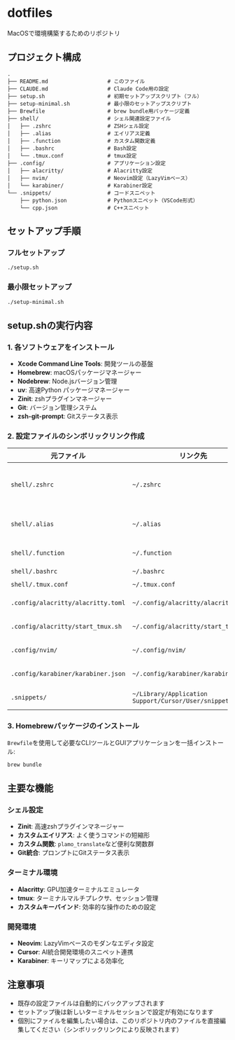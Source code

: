 # dotfiles

MacOSで環境構築するためのリポジトリ

## プロジェクト構成

```
.
├── README.md                   # このファイル
├── CLAUDE.md                   # Claude Code用の設定
├── setup.sh                    # 初期セットアップスクリプト（フル）
├── setup-minimal.sh            # 最小限のセットアップスクリプト
├── Brewfile                    # brew bundle用パッケージ定義
├── shell/                      # シェル関連設定ファイル
│   ├── .zshrc                  # ZSHシェル設定
│   ├── .alias                  # エイリアス定義
│   ├── .function               # カスタム関数定義
│   ├── .bashrc                 # Bash設定
│   └── .tmux.conf              # tmux設定
├── .config/                    # アプリケーション設定
│   ├── alacritty/              # Alacritty設定
│   ├── nvim/                   # Neovim設定（LazyVimベース）
│   └── karabiner/              # Karabiner設定
└── .snippets/                  # コードスニペット
    ├── python.json             # Pythonスニペット（VSCode形式）
    └── cpp.json                # C++スニペット
```

## セットアップ手順

### フルセットアップ

```sh
./setup.sh
```

### 最小限セットアップ

```sh
./setup-minimal.sh
```

## setup.shの実行内容

### 1. 各ソフトウェアをインストール

- **Xcode Command Line Tools**: 開発ツールの基盤
- **Homebrew**: macOSパッケージマネージャー
- **Nodebrew**: Node.jsバージョン管理
- **uv**: 高速Python パッケージマネージャー
- **Zinit**: zshプラグインマネージャー
- **Git**: バージョン管理システム
- **zsh-git-prompt**: Gitステータス表示

### 2. 設定ファイルのシンボリックリンク作成

| 元ファイル | リンク先 | 説明 |
|------------|----------|------|
| `shell/.zshrc` | `~/.zshrc` | zsh基本設定、.aliasと.functionを読み込み |
| `shell/.alias` | `~/.alias` | コマンドエイリアス定義 |
| `shell/.function` | `~/.function` | カスタム関数定義 |
| `shell/.bashrc` | `~/.bashrc` | Bash設定 |
| `shell/.tmux.conf` | `~/.tmux.conf` | tmux設定 |
| `.config/alacritty/alacritty.toml` | `~/.config/alacritty/alacritty.toml` | Alacritty設定 |
| `.config/alacritty/start_tmux.sh` | `~/.config/alacritty/start_tmux.sh` | tmux起動スクリプト |
| `.config/nvim/` | `~/.config/nvim/` | Neovim設定 |
| `.config/karabiner/karabiner.json` | `~/.config/karabiner/karabiner.json` | キーリマップ設定 |
| `.snippets/` | `~/Library/Application Support/Cursor/User/snippets/` | Cursorスニペット |

### 3. Homebrewパッケージのインストール

`Brewfile`を使用して必要なCLIツールとGUIアプリケーションを一括インストール:

```sh
brew bundle
```

## 主要な機能

### シェル設定
- **Zinit**: 高速zshプラグインマネージャー
- **カスタムエイリアス**: よく使うコマンドの短縮形
- **カスタム関数**: `plamo_translate`など便利な関数群
- **Git統合**: プロンプトにGitステータス表示

### ターミナル環境
- **Alacritty**: GPU加速ターミナルエミュレータ
- **tmux**: ターミナルマルチプレクサ、セッション管理
- **カスタムキーバインド**: 効率的な操作のための設定

### 開発環境
- **Neovim**: LazyVimベースのモダンなエディタ設定
- **Cursor**: AI統合開発環境のスニペット連携
- **Karabiner**: キーリマップによる効率化

## 注意事項

- 既存の設定ファイルは自動的にバックアップされます
- セットアップ後は新しいターミナルセッションで設定が有効になります
- 個別にファイルを編集したい場合は、このリポジトリ内のファイルを直接編集してください（シンボリックリンクにより反映されます）

